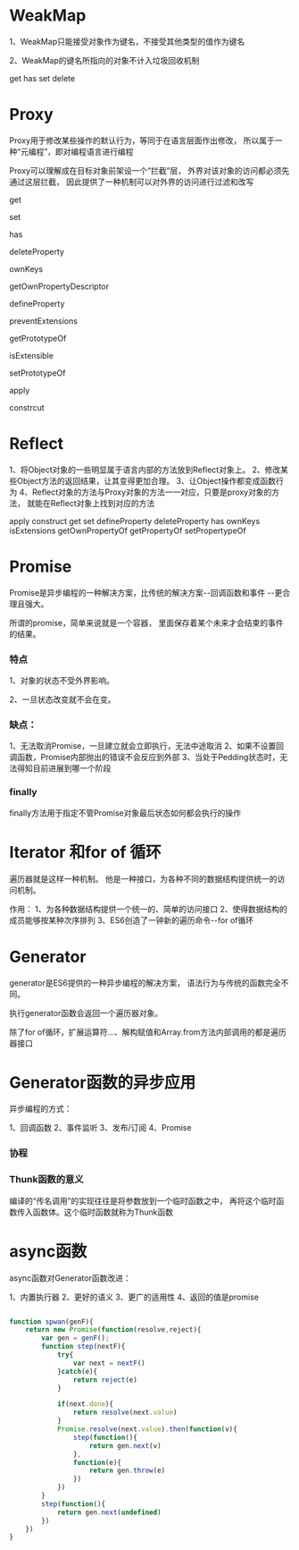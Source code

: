 # WeakMap


1、WeakMap只能接受对象作为键名，不接受其他类型的值作为键名


2、WeakMap的键名所指向的对象不计入垃圾回收机制

get
has
set
delete


# Proxy

Proxy用于修改某些操作的默认行为，等同于在语言层面作出修改，
所以属于一种“元编程”，即对编程语言进行编程

Proxy可以理解成在目标对象前架设一个“拦截”层，
外界对该对象的访问都必须先通过这层拦截，
因此提供了一种机制可以对外界的访问进行过滤和改写


get

set

has

deleteProperty


ownKeys

getOwnPropertyDescriptor

defineProperty

preventExtensions

getPrototypeOf


isExtensible

setPrototypeOf

apply

constrcut




# Reflect


1、将Object对象的一些明显属于语言内部的方法放到Reflect对象上。
2、修改某些Object方法的返回结果，让其变得更加合理。
3、让Object操作都变成函数行为
4、Reflect对象的方法与Proxy对象的方法一一对应，只要是proxy对象的方法，
就能在Reflect对象上找到对应的方法

apply
construct
get
set
defineProperty
deleteProperty
has
ownKeys
isExtensions
getOwnPropertyOf
getPropertyOf
setPropertypeOf








# Promise

Promise是异步编程的一种解决方案，比传统的解决方案--回调函数和事件
--更合理且强大。

所谓的promise，简单来说就是一个容器，
里面保存着某个未来才会结束的事件的结果。


### 特点

1、对象的状态不受外界影响。

2、一旦状态改变就不会在变。


### 缺点：
1、无法取消Promise，一旦建立就会立即执行，无法中途取消
2、如果不设置回调函数，Promise内部抛出的错误不会反应到外部
3、当处于Pedding状态时，无法得知目前进展到哪一个阶段




### finally

finally方法用于指定不管Promise对象最后状态如何都会执行的操作




# Iterator 和for of 循环


遍历器就是这样一种机制。
他是一种接口，为各种不同的数据结构提供统一的访问机制。

作用：
1、为各种数据结构提供一个统一的、简单的访问接口
2、使得数据结构的成员能够按某种次序排列
3、ES6创造了一钟新的遍历命令--for of循环





# Generator

generator是ES6提供的一种异步编程的解决方案，
语法行为与传统的函数完全不同。

执行generator函数会返回一个遍历器对象。



除了for of循环，扩展运算符...、解构赋值和Array.from方法内部调用的都是遍历器接口



# Generator函数的异步应用

异步编程的方式：

1、回调函数
2、事件监听
3、发布/订阅
4、Promise




### 协程




### Thunk函数的意义


编译的“传名调用”的实现往往是将参数放到一个临时函数之中，
再将这个临时函数传入函数体。这个临时函数就称为Thunk函数





# async函数


async函数对Generator函数改进：

1、内置执行器
2、更好的语义
3、更广的适用性
4、返回的值是promise

```js

function spwan(genF){
    return new Promise(function(resolve,reject){
        var gen = genF();
        function step(nextF){
            try{
                var next = nextF()
            }catch(e){
                return reject(e)
            }

            if(next.done){
                return resolve(next.value)
            }
            Promise.resolve(next.value).then(function(v){
                step(function(){
                    return gen.next(v)
                },
                function(e){
                    return gen.throw(e)
                })
            })
        }
        step(function(){
            return gen.next(undefined)
        })
    })
}



```